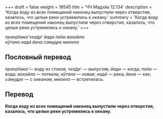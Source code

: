 +++
draft = false
weight = 18545
title = 'ЧЧ Мадхйа 12.134'
description = 'Когда воду из всех помещений наконец выпустили через отверстия, казалось, что целые реки устремились к океану.'
summary = 'Когда воду из всех помещений наконец выпустили через отверстия, казалось, что целые реки устремились к океану.'
+++

_пран̣а̄лика̄ чха̄д̣и’ йади па̄ни ваха̄ила  
нӯтана надӣ йена самудре милила_

## Пословный перевод

_пран̣а̄лика̄_ — воду из стоков; _чха̄д̣и’_ — выпустив; _йади_ — когда; _па̄ни_ — вода; _ваха̄ила_ — потекла; _нӯтана_ — новая; _надӣ_ — река; _йена_ — как; _самудре_ — с океаном; _милила_ — встретилась.

## Перевод

**Когда воду из всех помещений наконец выпустили через отверстия, казалось, что целые реки устремились к океану.**
